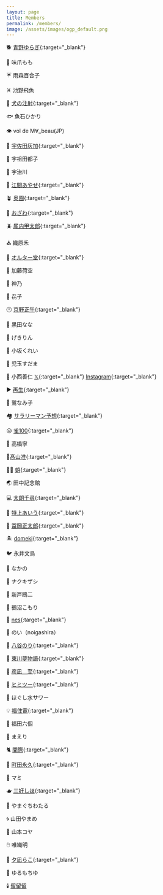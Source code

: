 ```yaml
---
layout: page
title: Members
permalink: /members/
image: /assets/images/ogp_default.png
---
```


🐕 [青野ゆらぎ](https://x.com/aonoyuragi){:target="_blank"}

💅 味爪もも

☔️ 雨森百合子

♓️ 池野飛魚

💉 [犬の注射](https://x.com/kanetomo_seihyo){:target="_blank"}

🐟 魚石ひかり

👁️ vol de M∀_beau(JP)

🐰 [宇佐田灰加](https://twitter.com/_duckengineer){:target="_blank"}

🎈 宇祖田都子

🥬 宇治川

🍳 [江間あやせ](https://x.com/emma_sama_sama){:target="_blank"}

🪴 [奥園](https://x.com/okuzono___){:target="_blank"}

🧢 [おざわ](https://www.instagram.com/gay.tanka/){:target="_blank"}

🪲 [尾内甲太郎](https://goki.her.jp/){:target="_blank"}

⛪️ 織原禾

🎸 [オルター堂](https://x.com/_reijio){:target="_blank"}

🛝 加藤荷空

🦀 神乃

🍑 㐂子

🕛 [京野正午](https://x.com/kyono_shogo){:target="_blank"}

🐹 黒田なな

🐉 げきりん

🪿 小坂くれい

👻 児玉すだま

🍊 小西善仁 [𝕏](https://x.com/ol_bp42){:target="_blank"} [Instagram](https://www.instagram.com/ponkoni/){:target="_blank"}

▶️ [再生](https://x.com/p1aybacker){:target="_blank"}

🪽 鷺なみ子

🏘️ [サラリーマン予想](https://x.com/4sigong){:target="_blank"}

😑 [雀100](https://x.com/suzumedancing){:target="_blank"}

🎪 高橋寧

💺[髙山准](https://x.com/m99ejxj){:target="_blank"}

🧝‍♂️ [蛸](https://x.com/tuna_kue27){:target="_blank"}

🌏 田中記念館

💻 [太朗千尋](https://x.com/Tarou_Chihiro){:target="_blank"}

🎠 [特上あいう](https://x.com/SF_nek0){:target="_blank"}

🎺 [冨岡正太郎](https://twitter.com/left_ov){:target="_blank"}

🏝️ [domeki](https://x.com/d0030m){:target="_blank"}

🐦 永井文鳥

🐢 なかの

🌟 ナクキザシ

🐔 新戸鴎二

🎩 鵺沼こもり

🌇 [nes](https://x.com/nes_mochir){:target="_blank"}

🌷 のい（noigashira）

🍞 [八谷のり](https://x.com/noriko_kenkou){:target="_blank"}

🦷 [東川夢物語](https://x.com/m_p_d_w){:target="_blank"}

🧭 [彦凪　至](https://x.com/hiko6240){:target="_blank"}

🤫 [ヒミツー](https://x.com/secret_of_himi2){:target="_blank"}

🫗 ほぐし水サワー

💡 [福住電](https://x.com/fukuzumiden){:target="_blank"}

🦟 福田六個

🌱 まえり

🐈 [間際](https://x.com/magiwa_hako){:target="_blank"}

📌 [町田永久](https://x.com/gabyo_p){:target="_blank"}

🌊 マミ

🫖 [三好しほ](https://x.com/myss_025){:target="_blank"}

🐪 やまぐちわたる

🌀 山田やまめ

🦭 山本コヤ

🖱️ 唯織明

🧊 [夕凪らこ](https://x.com/yunagi0ra){:target="_blank"}

🍡 ゆるもちゆ

🕯️ [留留留](https://x.com/hyellypan)
